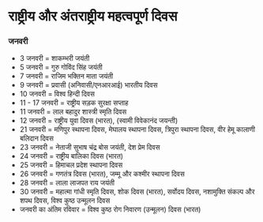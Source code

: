 # राष्ट्रीय और अंतराष्ट्रीय महत्वपूर्ण दिवस

### जनवरी
* 3 जनवरी = शाकम्भरी जयंती
* 5 जनवरी = गुरु गोविंद सिंह जयंती
* 7 जनवरी = राजिम भक्तिन माता जयंती
* 9 जनवरी = प्रवासी (अनिवासी/एनआरआई) भारतीय दिवस
* 10 जनवरी = विश्व हिन्दी दिवस
* 11 - 17 जनवरी = राष्ट्रीय सड़क सुरक्षा सप्ताह
* 11 जनवरी = लाल बहादुर शास्त्री स्मृति दिवस
* 12 जनवरी = राष्ट्रीय युवा दिवस (भारत), (स्वामी विवेकानंद जयन्ती)
* 21 जनवरी = मणिपुर स्थापना दिवस, मेघालय स्थापना दिवस, त्रिपुरा स्थापना दिवस, वीर हेमू कालाणी बलिदान दिवस
* 23 जनवरी = नेताजी सुभाष चंद्र बोस जयंती, देश प्रेम दिवस
* 24 जनवरी = राष्ट्रीय बालिका दिवस (भारत)
* 25 जनवरी = हिमाचल प्रदेश स्थापना दिवस
* 26 जनवरी = गणतंत्र दिवस (भारत), जम्मू और कश्मीर स्थापना दिवस
* 28 जनवरी = लाला लाजपत राय जयंती
* 30 जनवरी = महात्मा गांधी स्मृति दिवस, शोक दिवस (भारत), सर्वोदय दिवस, नशामुक्ति संकल्प और शपथ दिवस, विश्व कुष्ठ उन्मूलन दिवस
* जनवरी का अंतिम रविवार = विश्व कुष्ठ रोग निवारण (उन्मूलन) दिवस (भारत)
